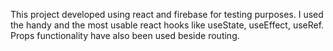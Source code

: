 This project developed using react and firebase for testing purposes.
I used the handy and the most usable react hooks like useState, useEffect, useRef.
Props functionality have also been used beside routing.
